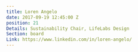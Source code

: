 ```yaml
---
title: Loren Angelo
date: 2017-09-19 12:45:00 Z
position: 21
Details: Sustainability Chair, LifeLabs Design
Section: board
Link: https://www.linkedin.com/in/loren-angelo/
---
```


